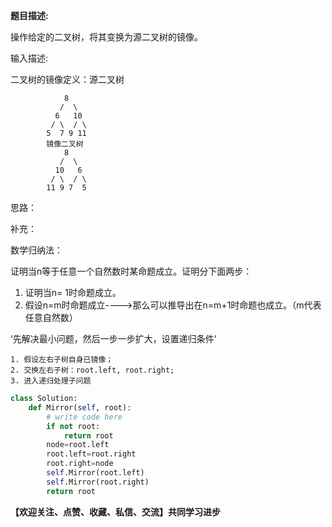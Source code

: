 <!--
 * @Author: your name
 * @Date: 2020-04-30 20:00:31
 * @LastEditTime: 2020-04-30 20:03:44
 * @LastEditors: Please set LastEditors
 * @Description: In User Settings Edit
 * @FilePath: \axjingWorks\JingNotebook\dataStructAlgor\剑指offer二叉树的镜像.md
 -->

 
**题目描述:**

操作给定的二叉树，将其变换为源二叉树的镜像。

输入描述:

二叉树的镜像定义：源二叉树 
```
    	    8
    	   /  \
    	  6   10
    	 / \  / \
    	5  7 9 11
    	镜像二叉树
    	    8
    	   /  \
    	  10   6
    	 / \  / \
    	11 9 7  5
```

思路：

补充：

数学归纳法：

证明当n等于任意一个自然数时某命题成立。证明分下面两步：

1. 证明当n= 1时命题成立。
2. 假设n=m时命题成立---->那么可以推导出在n=m+1时命题也成立。（m代表任意自然数）

‘先解决最小问题，然后一步一步扩大，设置递归条件’

    1. 假设左右子树自身已镜像；
    2. 交换左右子树：root.left, root.right;
    3. 进入递归处理子问题
```python
class Solution:
    def Mirror(self, root):
        # write code here
        if not root:
            return root
        node=root.left
        root.left=root.right
        root.right=node
        self.Mirror(root.left)
        self.Mirror(root.right)
        return root
```

**【欢迎关注、点赞、收藏、私信、交流】共同学习进步**